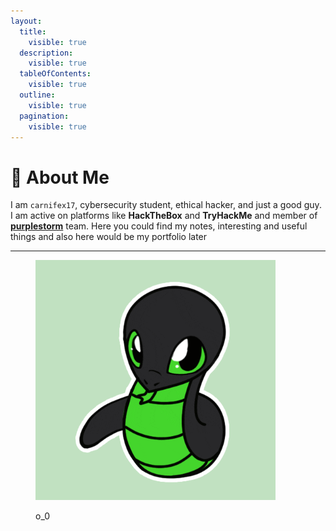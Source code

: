 ```yaml
---
layout:
  title:
    visible: true
  description:
    visible: true
  tableOfContents:
    visible: true
  outline:
    visible: true
  pagination:
    visible: true
---
```


# 👾 About Me

I am `carnifex17`, cybersecurity student, ethical hacker, and just a good guy. I am active on platforms like **HackTheBox** and **TryHackMe** and member of [**purplestorm**](https://discord.gg/fg26dRMB) team. Here you could find my notes, interesting and useful things and also here would be my portfolio later

***

<figure><img src=".gitbook/assets/giphy1.gif" alt="" width="384"><figcaption><p>o_0</p></figcaption></figure>
